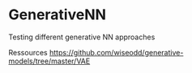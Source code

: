 # GenerativeNN
Testing different generative NN approaches 

Ressources 
https://github.com/wiseodd/generative-models/tree/master/VAE

